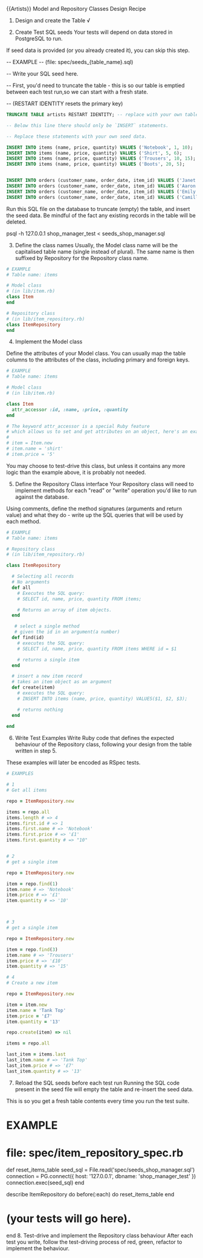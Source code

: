 {{Artists}} Model and Repository Classes Design Recipe


1. Design and create the Table √


2. Create Test SQL seeds
Your tests will depend on data stored in PostgreSQL to run.

If seed data is provided (or you already created it), you can skip this step.

-- EXAMPLE
-- (file: spec/seeds_{table_name}.sql)

-- Write your SQL seed here. 

-- First, you'd need to truncate the table - this is so our table is emptied between each test run,so we can start with a fresh state.

-- (RESTART IDENTITY resets the primary key)
```sql
TRUNCATE TABLE artists RESTART IDENTITY; -- replace with your own table name.

-- Below this line there should only be `INSERT` statements.

-- Replace these statements with your own seed data.

INSERT INTO items (name, price, quantity) VALUES ('Notebook', 1, 10);
INSERT INTO items (name, price, quantity) VALUES ('Shirt', 5, 6);
INSERT INTO items (name, price, quantity) VALUES ('Trousers', 10, 15);
INSERT INTO items (name, price, quantity) VALUES ('Boots', 20, 5);


INSERT INTO orders (customer_name, order_date, item_id) VALUES ('Janet', '2023-01-2', 1);
INSERT INTO orders (customer_name, order_date, item_id) VALUES ('Aaron', '2022-12-12', 3);
INSERT INTO orders (customer_name, order_date, item_id) VALUES ('Emily', '2022-10-23', 2);
INSERT INTO orders (customer_name, order_date, item_id) VALUES ('Camille', '2023-01-24', 4);

```
Run this SQL file on the database to truncate (empty) the table, and insert the seed data. Be mindful of the fact any existing records in the table will be deleted.

psql -h 127.0.0.1 shop_manager_test < seeds_shop_manager.sql


3. Define the class names
Usually, the Model class name will be the capitalised table name (single instead of plural). The same name is then suffixed by Repository for the Repository class name.

```ruby
# EXAMPLE
# Table name: items

# Model class
# (in lib/item.rb)
class Item
end

# Repository class
# (in lib/item_repository.rb)
class ItemRepository
end
```

4. Implement the Model class

Define the attributes of your Model class. You can usually map the table columns to the attributes of the class, including primary and foreign keys.

```ruby
# EXAMPLE
# Table name: items

# Model class
# (in lib/item.rb)

class Item
  attr_accessor :id, :name, :price, :quantity 
end

# The keyword attr_accessor is a special Ruby feature
# which allows us to set and get attributes on an object, here's an example:
#
# item = Item.new
# item.name = 'shirt'
# item.price = '5'
```

You may choose to test-drive this class, but unless it contains any more logic than the example above, it is probably not needed.


5. Define the Repository Class interface
Your Repository class will need to implement methods for each "read" or "write" operation you'd like to run against the database.

Using comments, define the method signatures (arguments and return value) and what they do - write up the SQL queries that will be used by each method.

```ruby
# EXAMPLE
# Table name: items

# Repository class
# (in lib/item_repository.rb)

class ItemRepository

  # Selecting all records
  # No arguments
  def all
    # Executes the SQL query:
    # SELECT id, name, price, quantity FROM items;

    # Returns an array of item objects.
  end

   # select a single method 
   # given the id in an argument(a number)
  def find(id)
    # executes the SQL query: 
    # SELECT id, name, price, quantity FROM items WHERE id = $1

    # returns a single item 
  end 

  # insert a new item record 
  # takes an item object as an argument
  def create(item)
    # executes the SQL query: 
    # INSERT INTO items (name, price, quantity) VALUES($1, $2, $3);

    # returns nothing 
  end
 
end
```


6. Write Test Examples
Write Ruby code that defines the expected behaviour of the Repository class, following your design from the table written in step 5.

These examples will later be encoded as RSpec tests.

```ruby
# EXAMPLES

# 1
# Get all items

repo = ItemRepository.new

items = repo.all 
items.length # => 4
items.first.id # => 1 
items.first.name # => 'Notebook'
items.first.price # => '£1'
items.first.quantity # => "10"


# 2
# get a single item

repo = ItemRepository.new

item = repo.find(1)
item.name # => 'Notebook'
item.price # => '£1' 
item.quantity # => '10'



# 3
# get a single item

repo = ItemRepository.new

item = repo.find(3)
item.name # => 'Trousers'
item.price # => '£10' 
item.quantity # => '15'

# 4
# Create a new item 

repo = ItemRepository.new

item = item.new
item.name = 'Tank Top'
item.price = '£7' 
item.quantity = '13'

repo.create(item) => nil

items = repo.all 

last_item = items.last 
last_item.name # => 'Tank Top'
last_item.price # => '£7' 
last_item.quantity # => '13'

```

7. Reload the SQL seeds before each test run
Running the SQL code present in the seed file will empty the table and re-insert the seed data.

This is so you get a fresh table contents every time you run the test suite.

# EXAMPLE

# file: spec/item_repository_spec.rb

def reset_items_table
  seed_sql = File.read('spec/seeds_shop_manager.sql')
  connection = PG.connect({ host: '127.0.0.1', dbname: 'shop_manager_test' })
  connection.exec(seed_sql)
end

describe ItemRepository do
  before(:each) do 
    reset_items_table
  end

  # (your tests will go here).
end
8. Test-drive and implement the Repository class behaviour
After each test you write, follow the test-driving process of red, green, refactor to implement the behaviour.